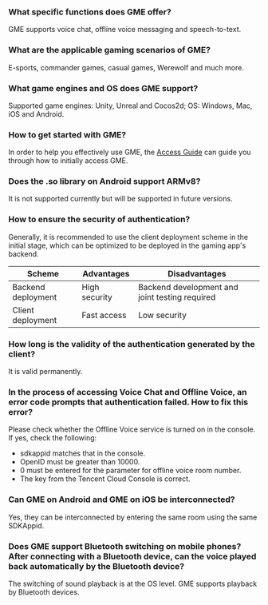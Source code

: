 ### What specific functions does GME offer?
GME supports voice chat, offline voice messaging and speech-to-text.


### What are the applicable gaming scenarios of GME?
E-sports, commander games, casual games, Werewolf and much more.


### What game engines and OS does GME support?
Supported game engines: Unity, Unreal and Cocos2d; OS: Windows, Mac, iOS and Android.


### How to get started with GME?
In order to help you effectively use GME, the [Access Guide](https://cloud.tencent.com/document/product/607/10782) can guide you through how to initially access GME.

### Does the .so library on Android support ARMv8?
It is not supported currently but will be supported in future versions.


### How to ensure the security of authentication?
Generally, it is recommended to use the client deployment scheme in the initial stage, which can be optimized to be deployed in the gaming app's backend.

| Scheme | Advantages | Disadvantages |
| ---------- | -------- | ---------------- |
| Backend deployment | High security | Backend development and joint testing required |
| Client deployment | Fast access | Low security |


### How long is the validity of the authentication generated by the client?
It is valid permanently.

### In the process of accessing Voice Chat and Offline Voice, an error code prompts that authentication failed. How to fix this error?
Please check whether the Offline Voice service is turned on in the console. If yes, check the following:
- sdkappid matches that in the console.
- OpenID must be greater than 10000.
- 0 must be entered for the parameter for offline voice room number.
- The key from the Tencent Cloud Console is correct.

### Can GME on Android and GME on iOS be interconnected?
Yes, they can be interconnected by entering the same room using the same SDKAppid.


### Does GME support Bluetooth switching on mobile phones? After connecting with a Bluetooth device, can the voice played back automatically by the Bluetooth device?
The switching of sound playback is at the OS level. GME supports playback by Bluetooth devices.
